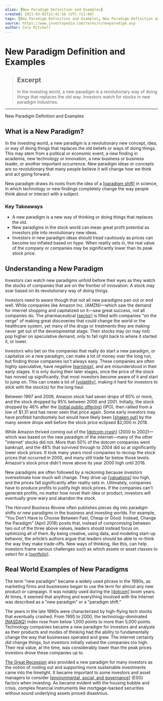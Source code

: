 ```yaml
---
alias: [New Paradigm Definition and Examples]
created: 2021-03-02T21:41:50 (UTC +11:00)
tags: [New Paradigm Definition and Examples, New Paradigm Definition and Examples]
source: https://www.investopedia.com/terms/n/newparadigm.asp
author: Cory Mitchell
---
```


# New Paradigm Definition and Examples

> ## Excerpt
> In the investing world, a new paradigm is a revolutionary way of doing things that replaces the old way. Investors watch for stocks in new paradigm industries.

---

New Paradigm Definition and Examples
## What is a New Paradigm?

In the investing world, a new paradigm is a revolutionary new concept, idea, or way of doing things that replaces the old beliefs or ways of doing things. This may stem from a political or economic event, a new finding in academia, new technology or innovation, a new business or business leader, or another important occurrence. New paradigm ideas or concepts are so revolutionary that many people believe it will change how we think and act going forward.

New paradigm draws its roots from the idea of a [[paradigm shift]](https://www.investopedia.com/terms/p/paradigm-shift.asp) in science, in which technology or new findings completely change the way people think about or interact with a subject.

### Key Takeaways

-   A new paradigm is a new way of thinking or doing things that replaces the old.
-   New paradigms in the stock world can mean great profit potential as investors pile into revolutionary new ideas.
-   Investors in new paradigm ideas should tread cautiously as prices can become too inflated based on hype. When reality sets in, the real value of the company or companies may be significantly lower than its peak stock price.

## Understanding a New Paradigm

Investors can watch new paradigms unfold before their eyes as they watch the stocks of companies that are on the frontier of innovation. A stock may soar based on its revolutionary way of doing things.

Investors need to aware though that not all new paradigms pan out or end well. While companies like Amazon Inc. (AMZN)—which saw the demand for internet shopping and capitalized on it—saw great success, not all companies do. The pharmaceutical [[sector]](https://www.investopedia.com/terms/s/sector.asp) is filled with companies "on the verge" of making great discoveries that could change the world or the healthcare system, yet many of the drugs or treatments they are making never get out of the developmental stage. Their stocks may (or may not) pop higher on speculative demand, only to fall right back to where it started it, or lower.

Investors who bet on the companies that really do start a new paradigm, or capitalize on a new paradigm, can make a lot of money over the long run, but finding those companies isn't always easy. These companies are often highly speculative, have negative [[earnings]](https://www.investopedia.com/terms/e/earnings.asp), and are misunderstood in their early stages. It is only during their later stages, once the price of the stock has moved up significantly, that most investors become aware of it and start to jump on. This can create a lot of [[volatility]](https://www.investopedia.com/terms/v/volatility.asp), making it hard for investors to stick with the stock(s) for the long haul.

Between 1997 and 2009, Amazon stock had seven drops of 60% or more, and the stock dropped by 95% between 2000 and 2001. Initially, the stock dropped by 46% after the [[initial public offering]](https://www.investopedia.com/terms/i/ipo.asp) (IPO), then rallied from a low of $1.31 and has never seen that price again. Some early investors may have profited handsomely but would have likely been [[shaken out]](https://www.investopedia.com/terms/s/shakeout.asp) by the many severe drops well before the stock price eclipsed $2,000 in 2018.

While Amazon thrived coming out of the [[dotcom crash]](https://www.investopedia.com/terms/d/dotcom-bubble.asp) (2000 to 2002)—which was based on the new paradigm of the internet—many of the other "internet' stocks did not. More than 50% of the dotcom companies went bankrupt, and the 48% that survived through to 2004 did so at significantly lower stock prices. It took many years most companies to recoup the stock prices that occurred in 2000, and many still trade far below those levels. Amazon's stock price didn't move above its year 2000 high until 2016.

New paradigms are often followed by a reckoning because investors overestimate how much will change. They drive up [[valuations]](https://www.investopedia.com/terms/v/valuation.asp) too high, and the prices fall significantly after reality sets in. Ultimately, companies have to produce profits to justify high stock prices. If the companies can't generate profits, no matter how novel their idea or product, investors will eventually grow wary and abandon the stock.

The _Harvard Business Review_ often publishes pieces dig into paradigm shifts or new paradigms in the business and investing worlds. For example, “You Don’t Have to Choose Between Fast, Cheap or Good. Instead, Change the Paradigm” (April 2018) posits that, instead of compromising between two out of the three above values, leaders should instead focus on optimizing all of them. By being creative, using data, and modeling start-up behavior, the article’s authors argue that leaders should be able to re-think the way they make trade-offs. New ways of thinking, like this, can help investors frame various challenges such as which assets or asset classes to select for a [[portfolio]](https://www.investopedia.com/terms/p/portfoliomanagement.asp).

## Real World Examples of New Paradigms

The term "new paradigm" became a widely used phrase in the 1990s, as marketing firms and businesses began to use the term for almost any new product or campaign. It was notably used during the [[dotcom]](https://www.investopedia.com/terms/d/dotcom.asp) boom years. At times, it seemed that anything and everything involved with the Internet was described as a "new paradigm" or a "paradigm shift."

The years in the late 1990s were characterized by high-flying tech stocks that eventually crashed. From 1995 to 2000, the technology-dominated [[NASDAQ]](https://www.investopedia.com/terms/n/nasdaq.asp) index rose from below 1,000 points to more than 5,000 points. Technology companies became a new paradigm for investors and analysts as their products and modes of thinking had the ability to fundamentally change the way that businesses operated and grew. The internet certainly did change things, but investors initially valued the companies too high. Their real value, at the time, was considerably lower than the peak prices investors drove these companies up to.

[The Great Recession](https://www.investopedia.com/terms/g/great-recession.asp) also provided a new paradigm for many investors as the notion of rooting out and supporting more sustainable investments came into the limelight. It became important to some investors and asset managers to consider [[environmental, social, and governance]](https://www.investopedia.com/terms/e/environmental-social-and-governance-esg-criteria.asp) (ESG) factors when investing. As became evident with the housing bubble and crisis, complex financial instruments like mortgage-backed securities without sound underlying assets proved disastrous.
